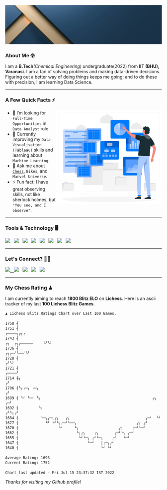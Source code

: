   <img src= "https://github.com/Laxman-Lakhan/Laxman-Lakhan/blob/master/Assets/Header.gif">

### About Me 🤓

I am a **B.Tech**_(Chemical Engineering)_ undergraduate(2022) from **IIT (BHU), Varanasi**. I am a fan of solving problems and making data-driven decisions. Figuring out a better way of doing things keeps me going; and to do these with precision, I am learning Data Science.

---

### A Few Quick Facts ⚡️
<img align="right" alt="Coding" width="340" src="https://github.com/Laxman-Lakhan/Laxman-Lakhan/blob/master/Assets/Data_Vector.jpg">   

- 🤝 I’m looking for `Full-Time Opportunities` in `Data Analyst` role.
- 📖 Currently improving my `Data Visualisation (Tableau)` skills and learning about `Machine Learning`.
- 💬 Ask me about [`Chess`](https://lichess.org/@/YourKingIsInDanger), `Bikes`, and `Marvel Universe`.
- ⚡️ Fun fact: I have great observing skills, not like sherlock holmes, but `"You see, and I observe"`.

---
### Tools & Technology 🖥

<img src="https://img.shields.io/badge/Python-white?logo=Python&logoColor=ColorName&style=ShieldStyle" /> &nbsp;
<img src="https://img.shields.io/badge/MySQL-white?logo=MySQL&logoColor=ColorName&style=ShieldStyle" /> &nbsp;
<img src="https://img.shields.io/badge/Tableau-white?logo=Tableau&logoColor=ColorName&style=ShieldStyle" /> &nbsp;
<img src="https://img.shields.io/badge/Excel-white?logo=Microsoft+Excel&logoColor=196F3D&style=ShieldStyle" /> &nbsp;
<img src="https://img.shields.io/badge/Jupyter-white?logo=Jupyter&logoColor=ColorName&style=ShieldStyle" /> &nbsp;
<img src="https://img.shields.io/badge/pandas-white?logo=Pandas&logoColor=000080&style=ShieldStyle" /> &nbsp;
<img src="https://img.shields.io/badge/numpy-white?logo=Numpy&logoColor=85C1E9&style=ShieldStyle" /> &nbsp;
<img src="https://img.shields.io/badge/scikit learn-white?logo=Scikit+Learn&logoColor=ColorName&style=ShieldStyle" /> &nbsp;



---

### Let's Connect? 🫳🏻

<a href="mailto:laxmansingh.lakhan@gmail.com"> <img src="https://img.icons8.com/fluent/48/000000/gmail.png" width="3.5%"/> &nbsp;
[<img src="https://img.icons8.com/color/48/000000/linkedin.png" width="3.5%"/>](https://www.linkedin.com/in/laxman-lakhan/)  &nbsp;
[<img src="https://img.icons8.com/fluent/48/000000/facebook-new.png" width="3.5%"/>](https://www.facebook.com/s.laxmanlakhan/)  &nbsp;
[<img src="https://img.icons8.com/fluent/48/000000/instagram-new.png" width="3.5%"/>](https://www.instagram.com/laxman.lakhan/)  &nbsp;
[<img src="https://img.icons8.com/color/48/000000/twitter.png" width="3.5%"/>](https://twitter.com/laxman__lakhan)  &nbsp;

 ---
  
### My Chess Rating ♟
  
I am currently aiming to reach **1800 Blitz ELO** on **Lichess**. Here is an ascii tracker of my last **100 Lichess Blitz Games**.

  ```
  ♟︎ 𝙻𝚒𝚌𝚑𝚎𝚜𝚜 𝙱𝚕𝚒𝚝𝚣 𝚁𝚊𝚝𝚒𝚗𝚐𝚜 𝙲𝚑𝚊𝚛𝚝 𝚘𝚟𝚎𝚛 𝙻𝚊𝚜𝚝 𝟷00 𝙶𝚊𝚖𝚎𝚜.
  
1758 ┤
1751 ┤                                                                                          ╭────╮╭╮╭
1743 ┤                                                                              ╭╮  ╭╮╭─────╯    ╰╯╰╯
1736 ┤                                                                          ╭╮╭─╯╰──╯╰╯
1728 ┤                                                                         ╭╯╰╯
1721 ┤                                                                    ╭────╯
1714 ┼╮                                                                  ╭╯
1706 ┤╰╮╭─╮ ╭─╮                                                         ╭╯
1699 ┤ ╰╯ ╰─╯ ╰╮                                                  ╭╮  ╭─╯
1692 ┤         ╰╮                                                ╭╯╰╮╭╯
1684 ┤          ╰─╮╭─╮╭╮   ╭╮                                  ╭─╯  ╰╯
1677 ┤            ╰╯ ╰╯╰╮╭─╯╰──╮                           ╭╮ ╭╯
1670 ┤                  ╰╯     ╰╮                  ╭╮    ╭─╯╰─╯
1662 ┤                          ╰╮╭╮    ╭╮       ╭─╯╰╮ ╭─╯
1655 ┤                           ╰╯╰─╮ ╭╯╰─╮    ╭╯   ╰─╯
1647 ┤                               ╰─╯   │╭─╮╭╯
1640 ┤                                     ╰╯ ╰╯ 

Average Rating: 1696
Current Rating: 1752

Chart last updated - Fri Jul 15 23:37:32 IST 2022  
  ```
  
  
*Thanks for visiting my Github profile!*
